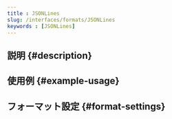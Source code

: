 ```yaml
---
title : JSONLines
slug: /interfaces/formats/JSONLines
keywords : [JSONLines]
---
```


## 説明 {#description}

## 使用例 {#example-usage}

## フォーマット設定 {#format-settings}
